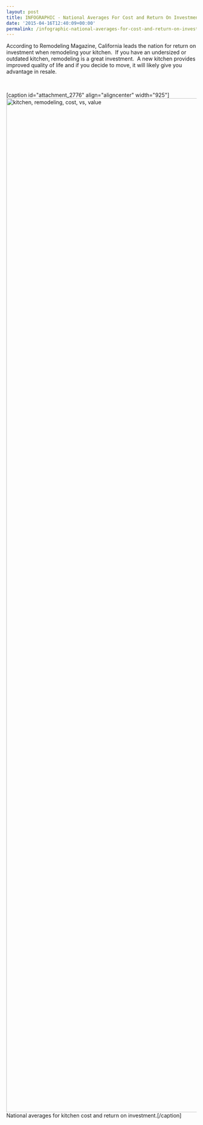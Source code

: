 ```yaml
---
layout: post
title: INFOGRAPHIC - National Averages For Cost and Return On Investment
date: '2015-04-16T12:40:09+00:00'
permalink: /infographic-national-averages-for-cost-and-return-on-investment/
---
```

According to Remodeling Magazine, California leads the nation for return on investment when remodeling your kitchen.  If you have an undersized or outdated kitchen, remodeling is a great investment.  A new kitchen provides improved quality of life and if you decide to move, it will likely give you advantage in resale.

&nbsp;

[caption id="attachment_2776" align="aligncenter" width="925"]<a href="http://murraylampert.com/wp-content/uploads/kitchenRe_Infographic_final-1.jpg" target="_blank"><img class="wp-image-2776" src="http://murraylampert.com/wp-content/uploads/kitchenRe_Infographic_final-1.jpg" alt="kitchen, remodeling, cost, vs, value" width="925" height="2681" /></a> National averages for kitchen cost and return on investment.[/caption]
